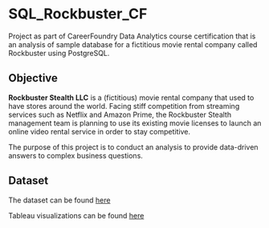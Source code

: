 # SQL_Rockbuster_CF
Project as part of CareerFoundry Data Analytics course certification that is an analysis of sample database for a fictitious movie rental company called Rockbuster using PostgreSQL.

## Objective
**Rockbuster Stealth LLC** is a (fictitious) movie rental company that used to have stores around the world. Facing stiff competition from streaming services such as Netflix and Amazon Prime, the Rockbuster Stealth management team is planning to use its existing movie licenses to launch an online video rental service in order to stay competitive.

The purpose of this project is to conduct an analysis to provide data-driven answers to complex business questions. 

## Dataset
The dataset can be found [here](https://www.postgresqltutorial.com/wp-content/uploads/2019/05/dvdrental.zip)

Tableau visualizations can be found [here](https://public.tableau.com/app/profile/rachel.dicken/viz/Task3_10-PresentingSQLResults_16612808125010/Story1)
